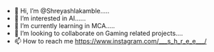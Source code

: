 - 👋 Hi, I’m @Shreyashlakamble.....
- 👀 I’m interested in AI......
- 🌱 I’m currently learning in MCA.....
- 💞️ I’m looking to collaborate on Gaming related projects....
- 📫 How to reach me https://www.instagram.com/___s_h_r_e_e___/

<!---
Shreyashlakamble/Shreyashlakamble is a ✨ special ✨ repository because its `README.md` (this file) appears on your GitHub profile.
You can click the Preview link to take a look at your changes.
--->
